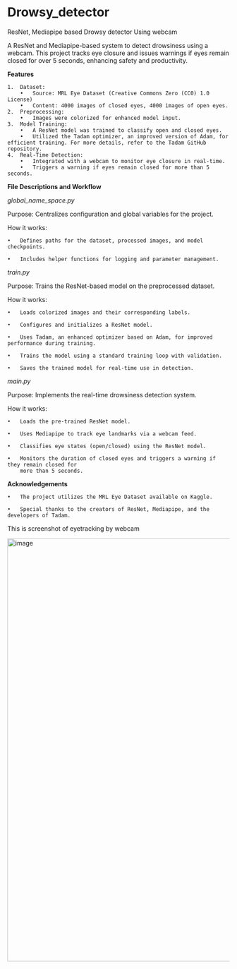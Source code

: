 # Drowsy_detector
ResNet, Mediapipe based Drowsy detector Using webcam



A ResNet and Mediapipe-based system to detect drowsiness using a webcam. This project tracks eye closure and issues warnings if eyes remain closed for over 5 seconds, enhancing safety and productivity.






**Features**

	1.	Dataset:
	    •	Source: MRL Eye Dataset (Creative Commons Zero (CC0) 1.0 License)
	    •	Content: 4000 images of closed eyes, 4000 images of open eyes.
	2.	Preprocessing:
	    •	Images were colorized for enhanced model input.
	3.	Model Training:
	    •	A ResNet model was trained to classify open and closed eyes.
	    •	Utilized the Tadam optimizer, an improved version of Adam, for efficient training. For more details, refer to the Tadam GitHub repository.
	4.	Real-Time Detection:
	    •	Integrated with a webcam to monitor eye closure in real-time.
	    •	Triggers a warning if eyes remain closed for more than 5 seconds.








**File Descriptions and Workflow**


 *global_name_space.py*
 
Purpose: Centralizes configuration and global variables for the project.

How it works:

	•	Defines paths for the dataset, processed images, and model checkpoints.
 
	•	Includes helper functions for logging and parameter management.

*train.py*

Purpose: Trains the ResNet-based model on the preprocessed dataset.

How it works:

	•	Loads colorized images and their corresponding labels.
 
	•	Configures and initializes a ResNet model.
 
	•	Uses Tadam, an enhanced optimizer based on Adam, for improved performance during training.
 
	•	Trains the model using a standard training loop with validation.
 
	•	Saves the trained model for real-time use in detection.

*main.py*

Purpose: Implements the real-time drowsiness detection system.

How it works:

	•	Loads the pre-trained ResNet model.
 
	•	Uses Mediapipe to track eye landmarks via a webcam feed.
 
	•	Classifies eye states (open/closed) using the ResNet model.
 
	•	Monitors the duration of closed eyes and triggers a warning if they remain closed for 
		more than 5 seconds.



**Acknowledgements**

	•	The project utilizes the MRL Eye Dataset available on Kaggle.
 
	•	Special thanks to the creators of ResNet, Mediapipe, and the developers of Tadam.




 This is screenshot of eyetracking by webcam 

 <img width="959" alt="image" src="https://github.com/user-attachments/assets/280a8cf3-aacc-4466-afa7-95bf8cfc2ea0" />

